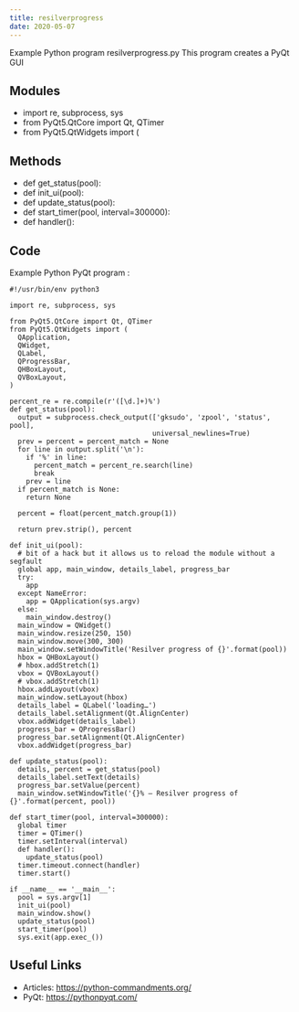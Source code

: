```yaml
---
title: resilverprogress
date: 2020-05-07
---
```

Example Python program resilverprogress.py
This program creates a PyQt GUI

## Modules

* import re, subprocess, sys
* from PyQt5.QtCore import Qt, QTimer
* from PyQt5.QtWidgets import (

## Methods

* def get_status(pool):
* def init_ui(pool):
* def update_status(pool):
* def start_timer(pool, interval=300000):
*   def handler():

## Code

Example Python PyQt program :

    #!/usr/bin/env python3
    
    import re, subprocess, sys
    
    from PyQt5.QtCore import Qt, QTimer
    from PyQt5.QtWidgets import (
      QApplication,
      QWidget,
      QLabel,
      QProgressBar,
      QHBoxLayout,
      QVBoxLayout,
    )
    
    percent_re = re.compile(r'([\d.]+)%')
    def get_status(pool):
      output = subprocess.check_output(['gksudo', 'zpool', 'status', pool],
                                       universal_newlines=True)
      prev = percent = percent_match = None
      for line in output.split('\n'):
        if '%' in line:
          percent_match = percent_re.search(line)
          break
        prev = line
      if percent_match is None:
        return None
    
      percent = float(percent_match.group(1))
    
      return prev.strip(), percent
    
    def init_ui(pool):
      # bit of a hack but it allows us to reload the module without a segfault
      global app, main_window, details_label, progress_bar
      try:
        app
      except NameError:
        app = QApplication(sys.argv)
      else:
        main_window.destroy()
      main_window = QWidget()
      main_window.resize(250, 150)
      main_window.move(300, 300)
      main_window.setWindowTitle('Resilver progress of {}'.format(pool))
      hbox = QHBoxLayout()
      # hbox.addStretch(1)
      vbox = QVBoxLayout()
      # vbox.addStretch(1)
      hbox.addLayout(vbox)
      main_window.setLayout(hbox)
      details_label = QLabel('loading…')
      details_label.setAlignment(Qt.AlignCenter)
      vbox.addWidget(details_label)
      progress_bar = QProgressBar()
      progress_bar.setAlignment(Qt.AlignCenter)
      vbox.addWidget(progress_bar)
    
    def update_status(pool):
      details, percent = get_status(pool)
      details_label.setText(details)
      progress_bar.setValue(percent)
      main_window.setWindowTitle('{}% — Resilver progress of {}'.format(percent, pool))
    
    def start_timer(pool, interval=300000):
      global timer
      timer = QTimer()
      timer.setInterval(interval)
      def handler():
        update_status(pool)
      timer.timeout.connect(handler)
      timer.start()
    
    if __name__ == '__main__':
      pool = sys.argv[1]
      init_ui(pool)
      main_window.show()
      update_status(pool)
      start_timer(pool)
      sys.exit(app.exec_())
    

## Useful Links

- Articles: https://python-commandments.org/
- PyQt: https://pythonpyqt.com/
